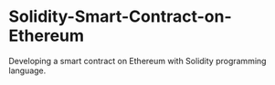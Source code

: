 # Solidity-Smart-Contract-on-Ethereum
Developing a smart contract on Ethereum with Solidity programming language.
